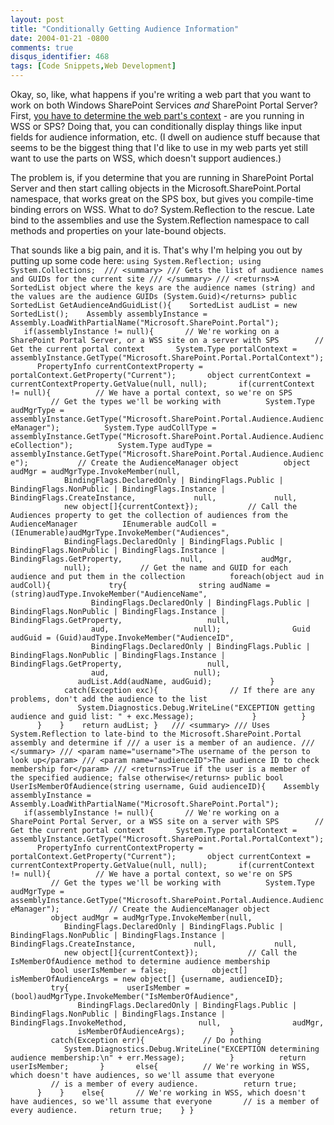 ```yaml
---
layout: post
title: "Conditionally Getting Audience Information"
date: 2004-01-21 -0800
comments: true
disqus_identifier: 468
tags: [Code Snippets,Web Development]
---
```

Okay, so, like, what happens if you're writing a web part that you want
to work on both Windows SharePoint Services *and* SharePoint Portal
Server? First, [you have to determine the web part's
context](/archive/2004/01/16/web-part-context.aspx) - are you running in
WSS or SPS? Doing that, you can conditionally display things like input
fields for audience information, etc. (I dwell on audience stuff because
that seems to be the biggest thing that I'd like to use in my web parts
yet still want to use the parts on WSS, which doesn't support
audiences.)
 
 The problem is, if you determine that you are running in SharePoint
Portal Server and then start calling objects in the
Microsoft.SharePoint.Portal namespace, that works great on the SPS box,
but gives you compile-time binding errors on WSS. What to do?
System.Reflection to the rescue. Late bind to the assemblies and use the
System.Reflection namespace to call methods and properties on your
late-bound objects.
 
 That sounds like a big pain, and it is. That's why I'm helping you out
by putting up some code here:
`using System.Reflection; using System.Collections;  /// <summary> /// Gets the list of audience names and GUIDs for the current site /// </summary> /// <returns>A SortedList object where the keys are the audience names (string) and the values are the audience GUIDs (System.Guid)</returns> public SortedList GetAudienceAndGuidList(){    SortedList audList = new SortedList();    Assembly assemblyInstance = Assembly.LoadWithPartialName("Microsoft.SharePoint.Portal");    if(assemblyInstance != null){       // We're working on a SharePoint Portal Server, or a WSS site on a server with SPS        // Get the current portal context       System.Type portalContext = assemblyInstance.GetType("Microsoft.SharePoint.Portal.PortalContext");       PropertyInfo currentContextProperty = portalContext.GetProperty("Current");       object currentContext = currentContextProperty.GetValue(null, null);       if(currentContext != null){          // We have a portal context, so we're on SPS           // Get the types we'll be working with          System.Type audMgrType = assemblyInstance.GetType("Microsoft.SharePoint.Portal.Audience.AudienceManager");          System.Type audCollType = assemblyInstance.GetType("Microsoft.SharePoint.Portal.Audience.AudienceCollection");          System.Type audType = assemblyInstance.GetType("Microsoft.SharePoint.Portal.Audience.Audience");           // Create the AudienceManager object          object audMgr = audMgrType.InvokeMember(null,             BindingFlags.DeclaredOnly | BindingFlags.Public | BindingFlags.NonPublic | BindingFlags.Instance | BindingFlags.CreateInstance,             null,             null,             new object[]{currentContext});           // Call the Audiences property to get the collection of audiences from the AudienceManager          IEnumerable audColl = (IEnumerable)audMgrType.InvokeMember("Audiences",              BindingFlags.DeclaredOnly | BindingFlags.Public | BindingFlags.NonPublic | BindingFlags.Instance | BindingFlags.GetProperty,             null,             audMgr,             null);           // Get the name and GUID for each audience and put them in the collection          foreach(object aud in audColl){             try{                string audName = (string)audType.InvokeMember("AudienceName",                    BindingFlags.DeclaredOnly | BindingFlags.Public | BindingFlags.NonPublic | BindingFlags.Instance | BindingFlags.GetProperty,                   null,                   aud,                   null);                Guid audGuid = (Guid)audType.InvokeMember("AudienceID",                    BindingFlags.DeclaredOnly | BindingFlags.Public | BindingFlags.NonPublic | BindingFlags.Instance | BindingFlags.GetProperty,                   null,                   aud,                   null);                audList.Add(audName, audGuid);             }             catch(Exception exc){                // If there are any problems, don't add the audience to the list                System.Diagnostics.Debug.WriteLine("EXCEPTION getting audience and guid list: " + exc.Message);             }          }       }    }    return audList; }   /// <summary> /// Uses System.Reflection to late-bind to the Microsoft.SharePoint.Portal assembly and determine if /// a user is a member of an audience. /// </summary> /// <param name="username">The username of the person to look up</param> /// <param name="audienceID">The audience ID to check membership for</param> /// <returns>True if the user is a member of the specified audience; false otherwise</returns> public bool UserIsMemberOfAudience(string username, Guid audienceID){    Assembly assemblyInstance = Assembly.LoadWithPartialName("Microsoft.SharePoint.Portal");    if(assemblyInstance != null){       // We're working on a SharePoint Portal Server, or a WSS site on a server with SPS        // Get the current portal context       System.Type portalContext = assemblyInstance.GetType("Microsoft.SharePoint.Portal.PortalContext");       PropertyInfo currentContextProperty = portalContext.GetProperty("Current");       object currentContext = currentContextProperty.GetValue(null, null);       if(currentContext != null){          // We have a portal context, so we're on SPS           // Get the types we'll be working with          System.Type audMgrType = assemblyInstance.GetType("Microsoft.SharePoint.Portal.Audience.AudienceManager");           // Create the AudienceManager object          object audMgr = audMgrType.InvokeMember(null,             BindingFlags.DeclaredOnly | BindingFlags.Public | BindingFlags.NonPublic | BindingFlags.Instance | BindingFlags.CreateInstance,             null,             null,             new object[]{currentContext});           // Call the IsMemberOfAudience method to determine audience membership          bool userIsMember = false;          object[] isMemberOfAudienceArgs = new object[] {username, audienceID};          try{             userIsMember = (bool)audMgrType.InvokeMember("IsMemberOfAudience",                 BindingFlags.DeclaredOnly | BindingFlags.Public | BindingFlags.NonPublic | BindingFlags.Instance | BindingFlags.InvokeMethod,                null,                audMgr,                isMemberOfAudienceArgs);          }          catch(Exception err){             // Do nothing             System.Diagnostics.Debug.WriteLine("EXCEPTION determining audience membership:\n" + err.Message);          }          return userIsMember;       }       else{          // We're working in WSS, which doesn't have audiences, so we'll assume that everyone          // is a member of every audience.          return true;       }    }    else{       // We're working in WSS, which doesn't have audiences, so we'll assume that everyone       // is a member of every audience.       return true;    } }`

